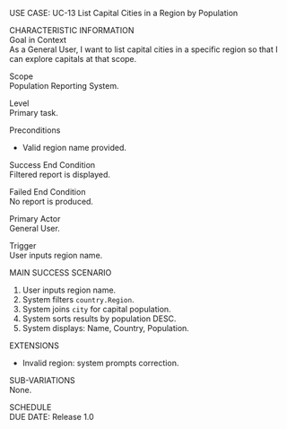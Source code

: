 USE CASE: UC-13 List Capital Cities in a Region by Population

CHARACTERISTIC INFORMATION  
Goal in Context  
As a General User, I want to list capital cities in a specific region so that I can explore capitals at that scope.

Scope  
Population Reporting System.

Level  
Primary task.

Preconditions
- Valid region name provided.

Success End Condition  
Filtered report is displayed.

Failed End Condition  
No report is produced.

Primary Actor  
General User.

Trigger  
User inputs region name.

MAIN SUCCESS SCENARIO
1. User inputs region name.
2. System filters `country.Region`.
3. System joins `city` for capital population.
4. System sorts results by population DESC.
5. System displays: Name, Country, Population.

EXTENSIONS
- Invalid region: system prompts correction.

SUB-VARIATIONS  
None.

SCHEDULE  
DUE DATE: Release 1.0
